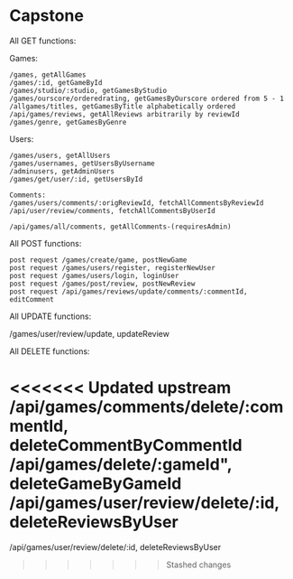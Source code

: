 # Capstone

All GET functions:

Games:

    /games, getAllGames
    /games/:id, getGameById
    /games/studio/:studio, getGamesByStudio
    /games/ourscore/orderedrating, getGamesByOurscore ordered from 5 - 1
    /allgames/titles, getGamesByTitle alphabetically ordered
    /api/games/reviews, getAllReviews arbitrarily by reviewId
    /games/genre, getGamesByGenre

Users:

    /games/users, getAllUsers
    /games/usernames, getUsersByUsername
    /adminusers, getAdminUsers
    /games/get/user/:id, getUsersById

    Comments:
    /games/users/comments/:origReviewId, fetchAllCommentsByReviewId
    /api/user/review/comments, fetchAllCommentsByUserId

    /api/games/all/comments, getAllComments-(requiresAdmin)

All POST functions:

    post request /games/create/game, postNewGame
    post request /games/users/register, registerNewUser
    post request /games/users/login, loginUser
    post request /games/post/review, postNewReview
    post request /api/games/reviews/update/comments/:commentId, editComment

All UPDATE functions:

/games/user/review/update, updateReview

All DELETE functions:

<<<<<<< Updated upstream
/api/games/comments/delete/:commentId, deleteCommentByCommentId
/api/games/delete/:gameId", deleteGameByGameId
/api/games/user/review/delete/:id, deleteReviewsByUser
=======
/api/games/user/review/delete/:id, deleteReviewsByUser
>>>>>>> Stashed changes
